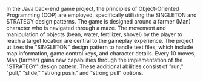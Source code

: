 In the Java back-end game project, the principles of Object-Oriented Programming (OOP) are employed, specifically utilizing the SINGLETON and STRATEGY design patterns.
The game is designed around a farmer (Man) character who is navigated through a maze. 
The movement and manipulation of objects (bean, water, fertilizer, shovel) by the player to reach a target location are central to the gameplay experience.
The project utilizes the "SINGLETON" design pattern to handle text files, which include map information, game control keys, and character details. 
Every 10 moves, Man (farmer) gains new capabilities through the implementation of the "STRATEGY" design pattern. These additional abilities consist of "run," "pull," "slide," "strong push," and "strong pull" options.
